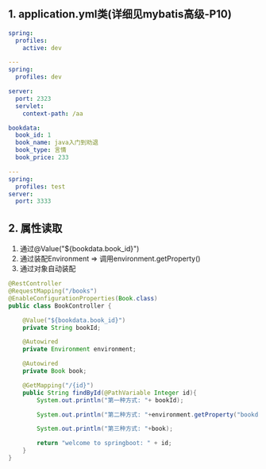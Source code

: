 ## 1. application.yml类(详细见mybatis高级-P10)

```yml
spring:
  profiles:
    active: dev

---
spring:
  profiles: dev

server:
  port: 2323
  servlet:
    context-path: /aa

bookdata:
  book_id: 1
  book_name: java入门到劝退
  book_type: 言情
  book_price: 233

---
spring:
  profiles: test
server:
  port: 3333
```

## 2. 属性读取

1. 通过@Value("${bookdata.book_id}")
2. 通过装配Environment => 调用environment.getProperty()
3. 通过对象自动装配

```java
@RestController
@RequestMapping("/books")
@EnableConfigurationProperties(Book.class)
public class BookController {

    @Value("${bookdata.book_id}")
    private String bookId;

    @Autowired
    private Environment environment;

    @Autowired
    private Book book;

    @GetMapping("/{id}")
    public String findById(@PathVariable Integer id){
        System.out.println("第一种方式: "+ bookId);

        System.out.println("第二种方式: "+environment.getProperty("bookdata.book_name"));

        System.out.println("第三种方式: "+book);

        return "welcome to springboot: " + id;
    }
}
```